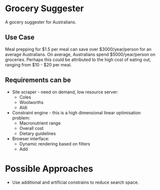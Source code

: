 # Grocery Suggester
A gocery suggester for Australians.

## Use Case
Meal prepping for $1.5 per meal can save over $3000/year/person for an average Australians.
On average, Australians spend $5000/year/person on groceries.
Perhaps this could be attributed to the high cost of eating out, ranging from $10 - $20 per meal.



## Requirements can be 
* Site scraper - need on demand, low resource server:
    * Coles
    * Woolworths
    * Aldi
* Constraint engine - this is a high dimensional linear optimisation problem:
    * Macronutrient range
    * Overall cost
    * Dietary guidelines
* Browser interface:
    * Dynamic rendering based on filters
    * Add
    
    

# Possible Approaches
* Use additional and artificial constrains to reduce search space.
